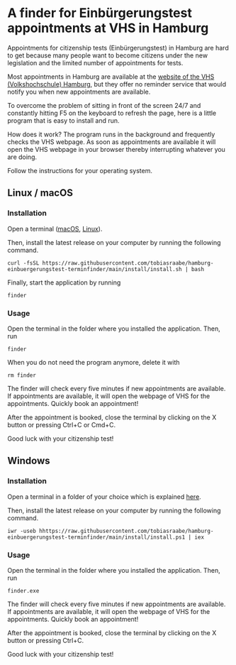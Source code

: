 # A finder for Einbürgerungstest appointments at VHS in Hamburg

Appointments for citizenship tests (Einbürgerungstest) in Hamburg are hard to get
because many people want to become citizens under the new legislation and the limited
number of appointments for tests.

Most appointments in Hamburg are available at the
[website of the VHS (Volkshochschule) Hamburg](https://www.vhs-hamburg.de/deutsch/einbuergerungstest-1058?o=date_asc),
but they offer no reminder service that would notify you when new appointments are
available.

To overcome the problem of sitting in front of the screen 24/7 and constantly hitting F5
on the keyboard to refresh the page, here is a little program that is easy to install
and run.

How does it work? The program runs in the background and frequently checks the VHS
webpage. As soon as appointments are available it will open the VHS webpage in your
browser thereby interrupting whatever you are doing.

Follow the instructions for your operating system.

## Linux / macOS

### Installation

Open a terminal
([macOS](https://support.apple.com/de-de/guide/terminal/trmlb20c7888/mac),
[Linux](https://www.youtube.com/watch?v=dHjWNcYT9vo)).

Then, install the latest release on your computer by running the following command.

```console
curl -fsSL https://raw.githubusercontent.com/tobiasraabe/hamburg-einbuergerungstest-terminfinder/main/install/install.sh | bash
```

Finally, start the application by running

```console
finder
```

### Usage

Open the terminal in the folder where you installed the application. Then, run

```console
finder
```

When you do not need the program anymore, delete it with

```console
rm finder
```

The finder will check every five minutes if new appointments are available. If
appointments are available, it will open the webpage of VHS for the appointments.
Quickly book an appointment!

After the appointment is booked, close the terminal by clicking on the X button or pressing
Ctrl+C or Cmd+C.

Good luck with your citizenship test!

## Windows

### Installation

Open a terminal in a folder of your choice which is explained
[here](https://johnwargo.com/posts/2024/launch-windows-terminal/).

Then, install the latest release on your computer by running the following command.

```console
iwr -useb hhttps://raw.githubusercontent.com/tobiasraabe/hamburg-einbuergerungstest-terminfinder/main/install/install.ps1 | iex
```

### Usage

Open the terminal in the folder where you installed the application. Then, run

```console
finder.exe
```

The finder will check every five minutes if new appointments are available. If
appointments are available, it will open the webpage of VHS for the appointments.
Quickly book an appointment!

After the appointment is booked, close the terminal by clicking on the X button or pressing
Ctrl+C.

Good luck with your citizenship test!
